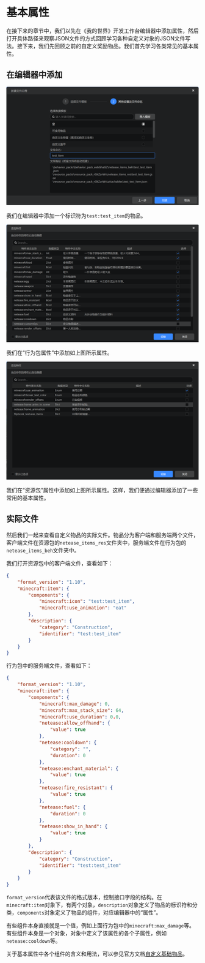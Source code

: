 # 基本属性

在接下来的章节中，我们以先在《我的世界》开发工作台编辑器中添加属性，然后打开具体路径来观察JSON文件的方式回顾学习各种自定义对象的JSON文件写法。接下来，我们先回顾之前的自定义奖励物品。我们首先学习各类常见的基本属性。

## 在编辑器中添加

![image-20240922153858628](./assets/image-20240922153858628.png)

我们在编辑器中添加一个标识符为`test:test_item`的物品。

![image-20240922154442254](./assets/image-20240922154442254.png)

我们在“行为包属性”中添加如上图所示属性。

![image-20240922154544067](./assets/image-20240922154544067.png)

我们在“资源包”属性中添加如上图所示属性。这样，我们便通过编辑器添加了一些常用的基本属性。

## 实际文件

然后我们一起来查看自定义物品的实际文件。物品分为客户端和服务端两个文件，客户端文件在资源包的`netease_items_res`文件夹中，服务端文件在行为包的`netease_items_beh`文件夹中。

我们打开资源包中的客户端文件，查看如下：

```json
{
    "format_version": "1.10",
    "minecraft:item": {
        "components": {
            "minecraft:icon": "test:test_item",
            "minecraft:use_animation": "eat"
        },
        "description": {
            "category": "Construction",
            "identifier": "test:test_item"
        }
    }
}
```

行为包中的服务端文件，查看如下：

```json
{
    "format_version": "1.10",
    "minecraft:item": {
        "components": {
            "minecraft:max_damage": 0,
            "minecraft:max_stack_size": 64,
            "minecraft:use_duration": 0.0,
            "netease:allow_offhand": {
                "value": true
            },
            "netease:cooldown": {
                "category": "",
                "duration": 0
            },
            "netease:enchant_material": {
                "value": true
            },
            "netease:fire_resistant": {
                "value": true
            },
            "netease:fuel": {
                "duration": 0
            },
            "netease:show_in_hand": {
                "value": true
            }
        },
        "description": {
            "category": "Construction",
            "identifier": "test:test_item"
        }
    }
}
```

`format_version`代表该文件的格式版本，控制接口字段的结构。在`minecraft:item`对象下，有两个对象，`description`对象定义了物品的标识符和分类，`components`对象定义了物品的组件，对应编辑器中的“属性”。

有些组件本身直接就是一个值，例如上面行为包中的`minecraft:max_damage`等。有些组件本身是一个对象，对象中定义了该属性的各个子属性，例如`netease:cooldown`等。

关于基本属性中各个组件的含义和用法，可以参见官方文档[自定义基础物品](https://mc.163.com/dev/mcmanual/mc-dev/mcguide/20-%E7%8E%A9%E6%B3%95%E5%BC%80%E5%8F%91/15-%E8%87%AA%E5%AE%9A%E4%B9%89%E6%B8%B8%E6%88%8F%E5%86%85%E5%AE%B9/1-%E8%87%AA%E5%AE%9A%E4%B9%89%E7%89%A9%E5%93%81/1-%E8%87%AA%E5%AE%9A%E4%B9%89%E5%9F%BA%E7%A1%80%E7%89%A9%E5%93%81.html?catalog=1)。
